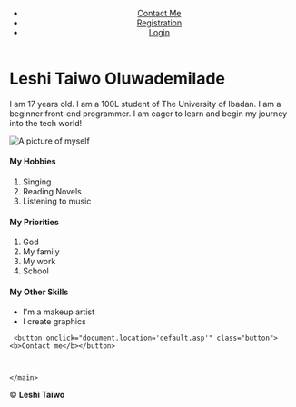 <!DOCTYPE html>
<html lang="en">
<head>
    <meta charset="UTF-8">
    <meta name="viewport" content="width=device-width initial scale=1.0"
    <link rel="stylesheet" href="Aboutme.css"/>
<title>About Me</title>
</head>
<body>
   <header>
     <ul>
         <li> <a href="">Contact Me</a></li>
         <li> <a href="">Registration</a></li>
         <li> <a href="">Login</a></li>
     </ul>  
     </header> 
    <main>
        <h1>Leshi Taiwo Oluwademilade</h1>
        <p> I am 17 years old. I am a 100L student of The University of Ibadan. I am a beginner front-end programmer. I am eager to learn and begin my journey into the tech world!</p>
     <img src="https://photos.app.goo.gl/Mo16uPm7VaR8M84P8" alt="A picture of myself"> 
     <h4>My Hobbies</h4>
     <ol>
        <li>Singing</li> 
        <li>Reading Novels</li>
        <li>Listening to music</li> 
     </ol>
     <h4>My Priorities</h4>
     <ol>
         <li>God</li>
         <li>My family</li>
         <li>My work</li>
         <li>School</li>
     </ol>
     <h4> My Other Skills</h4>
    <ul>
        <li> I'm a makeup artist</li>
        <li> I create graphics</li>
    </ul>
     
     <button onclick="document.location='default.asp'" class="button"><b>Contact me</b></button>

     
       
    </main>
   <footer>©️ <b>Leshi Taiwo</b> </footer> 
</body>
</html>
 

